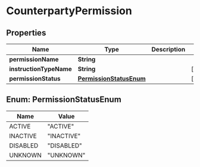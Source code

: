 

# CounterpartyPermission


## Properties

| Name | Type | Description | Notes |
|------------ | ------------- | ------------- | -------------|
|**permissionName** | **String** |  |  |
|**instructionTypeName** | **String** |  |  [optional] |
|**permissionStatus** | [**PermissionStatusEnum**](#PermissionStatusEnum) |  |  [optional] |



## Enum: PermissionStatusEnum

| Name | Value |
|---- | -----|
| ACTIVE | &quot;ACTIVE&quot; |
| INACTIVE | &quot;INACTIVE&quot; |
| DISABLED | &quot;DISABLED&quot; |
| UNKNOWN | &quot;UNKNOWN&quot; |



